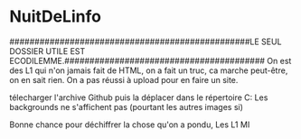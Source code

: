 # NuitDeLinfo
################################################LE SEUL DOSSIER UTILE EST ECODILEMME.########################################
On est des L1 qui n'on jamais fait de HTML, on a fait un truc, ca marche peut-être, on en sait rien. On a pas réussi à upload pour en faire un site.

télecharger l'archive Github puis la déplacer dans le répertoire C: 
Les backgrounds ne s'affichent pas (pourtant les autres images si)

Bonne chance pour déchiffrer la chose qu'on a pondu,
Les L1 MI
